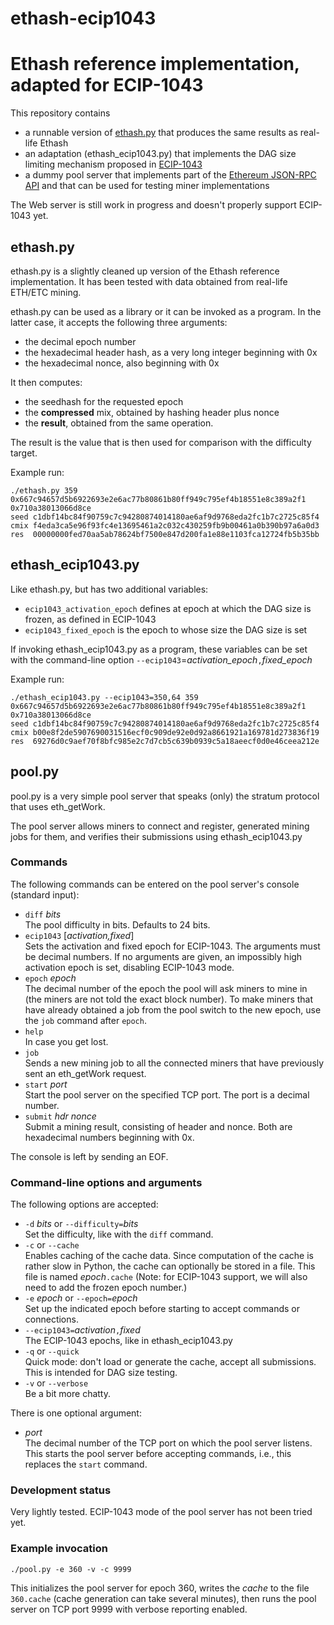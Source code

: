 # ethash-ecip1043
Ethash reference implementation, adapted for ECIP-1043
======================================================

This repository contains
* a runnable version of
  [ethash.py](https://eth.wiki/en/concepts/ethash/ethash)
  that produces the same results as real-life Ethash
* an adaptation (ethash_ecip1043.py) that implements the DAG size limiting
  mechanism proposed in
  [ECIP-1043](https://ecips.ethereumclassic.org/ECIPs/ecip-1043)
* a dummy pool server that implements part of the
  [Ethereum JSON-RPC API](https://eth.wiki/json-rpc/API)
  and that can be used for testing miner implementations

The Web server is still work in progress and doesn't properly support
ECIP-1043 yet.


ethash.py
---------

ethash.py is a slightly cleaned up version of the Ethash reference
implementation. It has been tested with data obtained from real-life
ETH/ETC mining.

ethash.py can be used as a library or it can be invoked as a program.
In the latter case, it accepts the following three arguments:
* the decimal epoch number
* the hexadecimal header hash, as a very long integer beginning with 0x
* the hexadecimal nonce, also beginning with 0x

It then computes:
* the seedhash for the requested epoch
* the **compressed** mix, obtained by hashing header plus nonce
* the **result**, obtained from the same operation.

The result is the value that is then used for comparison with the
difficulty target.

Example run:
```
./ethash.py 359 0x667c94657d5b6922693e2e6ac77b80861b80ff949c795ef4b18551e8c389a2f1 0x710a38013066d8ce
seed c1dbf14bc84f90759c7c94280874014180ae6af9d9768eda2fc1b7c2725c85f4
cmix f4eda3ca5e96f93fc4e13695461a2c032c430259fb9b00461a0b390b97a6a0d3
res  00000000fed70aa5ab78624bf7500e847d200fa1e88e1103fca12724fb5b35bb
```


ethash_ecip1043.py
------------------

Like ethash.py, but has two additional variables:
* `ecip1043_activation_epoch` defines at epoch at which the DAG size
  is frozen, as defined in ECIP-1043
* `ecip1043_fixed_epoch` is the epoch to whose size the DAG size is set

If invoking ethash_ecip1043.py as a program, these variables can be set
with the command-line option
`--ecip1043`=_activation_epoch_`,`_fixed_epoch_

Example run:
```
./ethash_ecip1043.py --ecip1043=350,64 359 0x667c94657d5b6922693e2e6ac77b80861b80ff949c795ef4b18551e8c389a2f1 0x710a38013066d8ce
seed c1dbf14bc84f90759c7c94280874014180ae6af9d9768eda2fc1b7c2725c85f4
cmix b00e8f2de5907690031516ecf0c909de92e0d92a8661921a169781d273836f19
res  69276d0c9aef70f8bfc985e2c7d7cb5c639b0939c5a18aeecf0d0e46ceea212e
```


pool.py
-------

pool.py is a very simple pool server that speaks (only) the stratum protocol
that uses eth_getWork.

The pool server allows miners to connect and register, generated mining
jobs for them, and verifies their submissions using ethash_ecip1043.py

### Commands

The following commands can be entered on the pool server's console
(standard input):
* `diff` _bits_   
  The pool difficulty in bits. Defaults to 24 bits.
* `ecip1043` [_activation_*,*_fixed_]   
  Sets the activation and fixed epoch for ECIP-1043. The arguments must be
  decimal numbers. If no arguments are given, an impossibly high activation
  epoch is set, disabling ECIP-1043 mode.
* `epoch` _epoch_   
  The decimal number of the epoch the pool will ask miners to mine in
  (the miners are not told the exact block number).
  To make miners that have already obtained a job from the pool switch to
  the new epoch, use the `job` command after `epoch`.
* `help`   
  In case you get lost.
* `job`   
  Sends a new mining job to all the connected miners that have previously
  sent an eth_getWork request.
* `start` _port_   
  Start the pool server on the specified TCP port. The port is a decimal
  number.
* `submit` _hdr_ _nonce_   
  Submit a mining result, consisting of header and nonce. Both are hexadecimal
  numbers beginning with 0x.

The console is left by sending an EOF.

### Command-line options and arguments

The following options are accepted:

* `-d` _bits_ or `--difficulty=`_bits_   
  Set the difficulty, like with the `diff` command.
* `-c` or `--cache`   
  Enables caching of the cache data. Since computation of the cache is rather
  slow in Python, the cache can optionally be stored in a file. This file is
  named _epoch_`.cache` (Note: for ECIP-1043 support, we will also need to add
  the frozen epoch number.)
* `-e` _epoch_ or `--epoch=`_epoch_   
  Set up the indicated epoch before starting to accept commands or connections.
* `--ecip1043=`_activation_`,`_fixed_   
  The ECIP-1043 epochs, like in ethash_ecip1043.py
* `-q` or `--quick`   
  Quick mode: don't load or generate the cache, accept all submissions.
  This is intended for DAG size testing.
* `-v` or `--verbose`   
  Be a bit more chatty.

There is one optional argument:

* _port_   
  The decimal number of the TCP port on which the pool server listens.
  This starts the pool server before accepting commands, i.e., this
  replaces the `start` command.

### Development status

Very lightly tested. ECIP-1043 mode of the pool server has not been tried yet.


### Example invocation

```
./pool.py -e 360 -v -c 9999
```

This initializes the pool server for epoch 360, writes the *cache* to
the file `360.cache` (cache generation can take several minutes), then
runs the pool server on TCP port 9999 with verbose reporting enabled.
